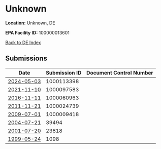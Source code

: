 # Unknown

**Location:** Unknown, DE

**EPA Facility ID:** 100000013601

[Back to DE Index](../../index.md)

## Submissions

| Date | Submission ID | Document Control Number |
|------|--------------|-------------------------|
| [2024-05-03](submissions/1000113398.md) | 1000113398 |  |
| [2021-11-10](submissions/1000097583.md) | 1000097583 |  |
| [2016-11-11](submissions/1000060963.md) | 1000060963 |  |
| [2011-11-21](submissions/1000024739.md) | 1000024739 |  |
| [2009-07-01](submissions/1000009418.md) | 1000009418 |  |
| [2004-07-21](submissions/39494.md) | 39494 |  |
| [2001-07-20](submissions/23818.md) | 23818 |  |
| [1999-05-24](submissions/1098.md) | 1098 |  |
